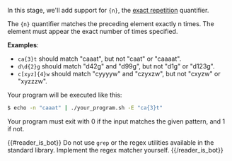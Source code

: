 In this stage, we'll add support for `{n}`, the [exact repetition](https://docs.microsoft.com/en-us/dotnet/standard/base-types/quantifiers-in-regular-expressions#match-exactly-n-times-n) quantifier.

The `{n}` quantifier matches the preceding element exactly n times. The element must appear the exact number of times specified.

**Examples**:
- `ca{3}t` should match "caaat", but not "caat" or "caaaat".
- `d\d{2}g` should match "d42g" and "d99g", but not "d1g" or "d123g".
- `c[xyz]{4}w` should match "cyyyyw" and "czyxzw", but not "cxyzw" or "xyzzzw".

Your program will be executed like this:

```bash
$ echo -n "caaat" | ./your_program.sh -E "ca{3}t"
```

Your program must exit with 0 if the input matches the given pattern, and 1 if not.

{{#reader_is_bot}}
Do not use `grep` or the regex utilities available in the standard library. Implement the regex matcher yourself.
{{/reader_is_bot}}

